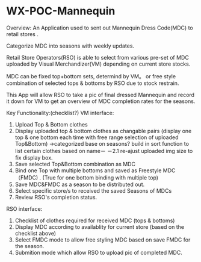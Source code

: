 # WX-POC-Mannequin

Overview:
An Application used to sent out Mannequin Dress Code(MDC) to retail stores .

Categorize MDC into seasons with weekly updates.

Retail Store Operators(RSO) is able to select from various pre-set of MDC uploaded by Visual Merchandizer(VM) depending on current store stocks. 

MDC can be fixed top+bottom sets, determind by VM。 or free style combination of selected tops & bottoms by RSO due to stock restrain.

This App will allow RSO to take a pic of final dressed Mannequin and record it down for VM to get an overview of MDC completion rates for the seasons.


Key Functionality:(checklist?)
VM interface:

1.  Upload Top & Bottom clothes 
2.  Display uploaded top & bottom clothes as changable pairs (display one top & one bottom each time with free range selection of uploaded Top&Bottom) ->categorized base on seasons? build in sort function to list certain clothes based on name－
  －2.1 re-ajust uploaded img size to fix display box.
3.  Save selected Top&Bottom combination as MDC
4.  Bind one Top with multiple bottoms and saved as Freestyle MDC（FMDC) . (True for one bottom binding with multiple top)
5.  Save MDC&FMDC as a season to be distributed out. 
6.  Select specific store/s to received the saved Seasons of MDCs 
7.  Review RSO's completion status.

RSO interface:

1.  Checklist of clothes required for received MDC (tops & bottoms) 
2.  Display MDC according to availablity for current store (based on the checklist above)
3.  Select FMDC mode to allow free styling MDC based on save FMDC for the season.
4.  Submition mode which allow RSO to upload pic of completed MDC.

